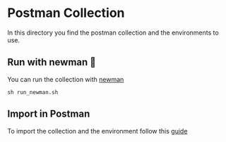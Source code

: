 # Postman Collection
In this directory you find the postman collection and the environments to use.

## Run with newman  🚀
You can run the collection with [newman](https://learning.postman.com/docs/running-collections/using-newman-cli/installing-running-newman/)

`sh run_newman.sh`

## Import in Postman

To import the collection and the environment follow this [guide](https://learning.postman.com/docs/getting-started/importing-and-exporting-data/)
